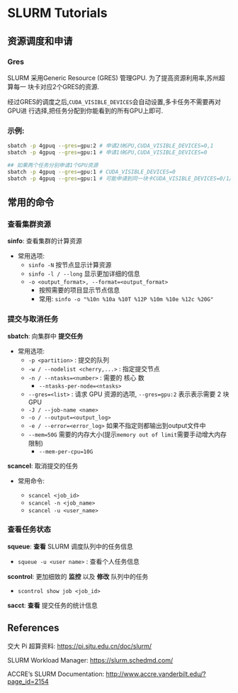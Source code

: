 # SLURM Tutorials 
## 资源调度和申请
### Gres
SLURM 采用Generic Resource (GRES) 管理GPU. 为了提高资源利用率,苏州超算每一
块卡对应2个GRES的资源.

经过GRES的调度之后,`CUDA_VISIBLE_DEVICES`会自动设置,多卡任务不需要再对GPU进
行选择,把任务分配到你能看到的所有GPU上即可.

### 示例:
```bash
sbatch -p 4gpuq --gres=gpu:2 # 申请2块GPU,CUDA_VISIBLE_DEVICES=0,1
sbatch -p 4gpuq --gres=gpu:1 # 申请1块GPU,CUDA_VISIBLE_DEVICES=0

## 如果两个任务分别申请1个GPU资源
sbatch -p 4gpuq --gres=gpu:1 # CUDA_VISIBLE_DEVICES=0
sbatch -p 4gpuq --gres=gpu:1 # 可能申请到同一块卡CUDA_VISIBLE_DEVICES=0/1/2/3
```
## 常用的命令

### 查看集群资源

**sinfo**: 查看集群的计算资源
 * 常用选项:
     * `sinfo -N` 按节点显示计算资源
     * `sinfo -l / --long` 显示更加详细的信息
     * `-o <output_format>, --format=<output_format>`
         * 按照需要的项目显示节点信息
         * 常用: `sinfo -o "%10n %10a %10T %12P %10m %10e %12c %20G"` 

### 提交与取消任务

**sbatch**: 向集群中 **提交任务**
 * 常用选项:
     * `-p <partition>` : 提交的队列
     * `-w / --nodelist <cherry,...>` : 指定提交节点
     * `-n / --ntasks=<number>` : 需要的 核心 数
         * `--ntasks-per-node=<ntasks>`
     * `--gres=<list>` : 请求 GPU 资源的选项, `--gres=gpu:2` 表示表示需要 2 块 GPU
     * `-J / --job-name <name>`
     * `-o / --output=<output_log>`
     * `-e / --error=<error_log>` 如果不指定则都输出到output文件中
     * `--mem=50G` 需要的内存大小(提示`memory out of limit`需要手动增大内存限制)
        * `--mem-per-cpu=10G`

**scancel**: 取消提交的任务

 * 常用命令:
 
     * `scancel <job_id>`
     * `scancel -n <job_name>`
     * `scancel -u <user_name>`

### 查看任务状态

**squeue**: **查看** SLURM 调度队列中的任务信息
 * `squeue -u <user name>` : 查看个人任务信息

**scontrol**: 更加细致的 **监控** 以及 **修改** 队列中的任务
 * `scontrol show job <job_id>`

**sacct**: **查看** 提交任务的统计信息

## References
交大 Pi 超算资料: https://pi.sjtu.edu.cn/doc/slurm/

SLURM Workload Manager: https://slurm.schedmd.com/

ACCRE’s SLURM Documentation: http://www.accre.vanderbilt.edu/?page_id=2154

